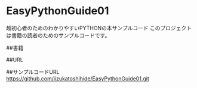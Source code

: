 # EasyPythonGuide01
超初心者のためのわかりやすいPYTHONの本サンプルコード
このプロジェクトは書籍の読者のためのサンプルコードです。

##書籍

##URL

##サンプルコードURL
https://github.com/iizukatoshihide/EasyPythonGuide01.git
